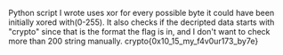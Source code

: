 Python script I wrote uses xor for every possible byte it could have been initially xored with(0-255). It also checks if the decripted data starts with "crypto" since that is the format the flag is in, and I don't want to check more than 200 string manually.
crypto{0x10_15_my_f4v0ur173_by7e}